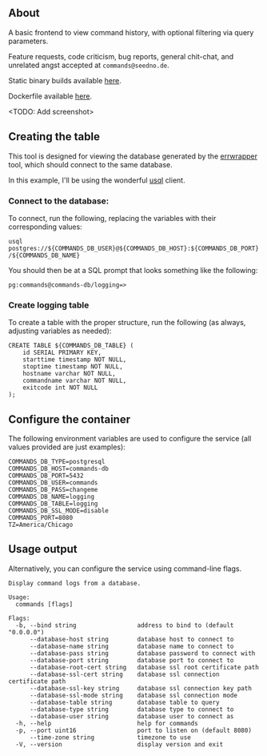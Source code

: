 
## About

A basic frontend to view command history, with optional filtering via query parameters.

Feature requests, code criticism, bug reports, general chit-chat, and unrelated angst accepted at `commands@seedno.de`.

Static binary builds available [here](https://cdn.seedno.de/builds/commands).

Dockerfile available [here](https://git.seedno.de/seednode/docker-commands).

<TODO: Add screenshot>

## Creating the table
This tool is designed for viewing the database generated by the [errwrapper](https://git.seedno.de/seednode/errwrapper) tool, which should connect to the same database.

In this example, I'll be using the wonderful [usql](https://github.com/xubingnan123/usql) client.

### Connect to the database:
To connect, run the following, replacing the variables with their corresponding values:

`usql postgres://${COMMANDS_DB_USER}@${COMMANDS_DB_HOST}:${COMMANDS_DB_PORT}/${COMMANDS_DB_NAME}`

You should then be at a SQL prompt that looks something like the following:

`pg:commands@commands-db/logging=>`

### Create logging table
To create a table with the proper structure, run the following (as always, adjusting variables as needed):
```
CREATE TABLE ${COMMANDS_DB_TABLE} (
	id SERIAL PRIMARY KEY,
	starttime timestamp NOT NULL,
	stoptime timestamp NOT NULL,
	hostname varchar NOT NULL,
	commandname varchar NOT NULL,
	exitcode int NOT NULL
);
```

## Configure the container
The following environment variables are used to configure the service (all values provided are just examples):
```
COMMANDS_DB_TYPE=postgresql
COMMANDS_DB_HOST=commands-db
COMMANDS_DB_PORT=5432
COMMANDS_DB_USER=commands
COMMANDS_DB_PASS=changeme
COMMANDS_DB_NAME=logging
COMMANDS_DB_TABLE=logging
COMMANDS_DB_SSL_MODE=disable
COMMANDS_PORT=8080
TZ=America/Chicago
```

## Usage output
Alternatively, you can configure the service using command-line flags.
```
Display command logs from a database.

Usage:
  commands [flags]

Flags:
  -b, --bind string                 address to bind to (default "0.0.0.0")
      --database-host string        database host to connect to
      --database-name string        database name to connect to
      --database-pass string        database password to connect with
      --database-port string        database port to connect to
      --database-root-cert string   database ssl root certificate path
      --database-ssl-cert string    database ssl connection certificate path
      --database-ssl-key string     database ssl connection key path
      --database-ssl-mode string    database ssl connection mode
      --database-table string       database table to query
      --database-type string        database type to connect to
      --database-user string        database user to connect as
  -h, --help                        help for commands
  -p, --port uint16                 port to listen on (default 8080)
      --time-zone string            timezone to use
  -V, --version                     display version and exit
```